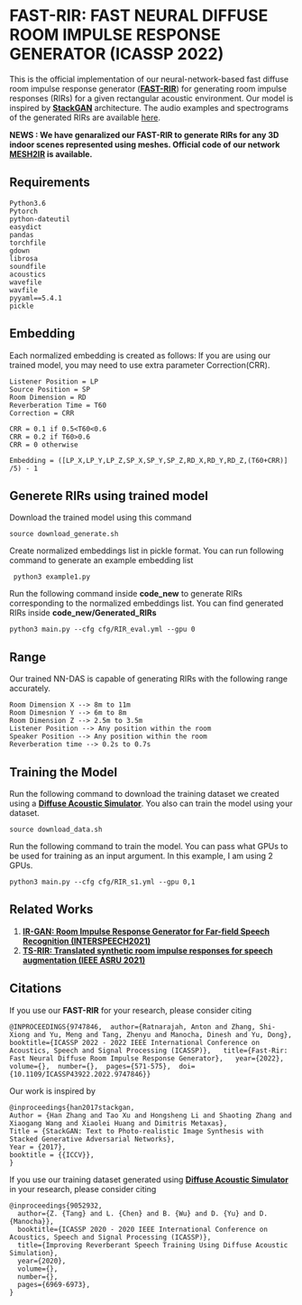 # FAST-RIR: FAST NEURAL DIFFUSE ROOM IMPULSE RESPONSE GENERATOR (ICASSP 2022)
This is the official implementation of our neural-network-based  fast  diffuse  room  impulse  response  generator ([**FAST-RIR**](https://arxiv.org/pdf/2110.04057.pdf))  for  generating  room impulse responses (RIRs) for a given rectangular acoustic environment. Our model is inspired by [**StackGAN**](https://github.com/hanzhanggit/StackGAN-Pytorch) architecture. The audio examples and spectrograms of the generated RIRs are available [here](https://anton-jeran.github.io/FRIR/).

**NEWS : We have genaralized our FAST-RIR to generate RIRs for any 3D indoor scenes represented using meshes. Official code of our network [**MESH2IR**](https://anton-jeran.github.io/M2IR/) is available.**

## Requirements

```
Python3.6
Pytorch
python-dateutil
easydict
pandas
torchfile
gdown
librosa
soundfile
acoustics
wavefile
wavfile
pyyaml==5.4.1
pickle
```


## Embedding

Each normalized embedding is created as follows: If you are using our trained model, you may need to use extra parameter Correction(CRR).

```
Listener Position = LP
Source Position = SP
Room Dimension = RD
Reverberation Time = T60
Correction = CRR

CRR = 0.1 if 0.5<T60<0.6
CRR = 0.2 if T60>0.6
CRR = 0 otherwise

Embedding = ([LP_X,LP_Y,LP_Z,SP_X,SP_Y,SP_Z,RD_X,RD_Y,RD_Z,(T60+CRR)] /5) - 1
```


## Generete RIRs using trained model

Download the trained model using this command

```
source download_generate.sh
```

Create normalized embeddings list in pickle format. You can run following command to generate an example embedding list
```
 python3 example1.py
```

Run the following command inside **code_new** to generate RIRs corresponding to the normalized embeddings list. You can find generated RIRs inside **code_new/Generated_RIRs**

```
python3 main.py --cfg cfg/RIR_eval.yml --gpu 0
```

## Range

Our trained NN-DAS is capable of generating RIRs with the following range accurately.
```
Room Dimension X --> 8m to 11m
Room Dimesnion Y --> 6m to 8m
Room Dimension Z --> 2.5m to 3.5m
Listener Position --> Any position within the room
Speaker Position --> Any position within the room
Reverberation time --> 0.2s to 0.7s
```

## Training the Model

Run the following command to download the training dataset we created using a [**Diffuse Acoustic Simulator**](https://github.com/GAMMA-UMD/pygsound). You also can train the model using your dataset.

```
source download_data.sh
```

Run the following command to train the model. You can pass what GPUs to be used for training as an input argument. In this example, I am using 2 GPUs.

```
python3 main.py --cfg cfg/RIR_s1.yml --gpu 0,1
```


## Related Works
1) [**IR-GAN: Room Impulse Response Generator for Far-field Speech Recognition (INTERSPEECH2021)**](https://github.com/anton-jeran/IR-GAN)
2) [**TS-RIR: Translated synthetic room impulse responses for speech augmentation (IEEE ASRU 2021)**](https://github.com/GAMMA-UMD/TS-RIR)


## Citations
If you use our **FAST-RIR** for your research, please consider citing

```
@INPROCEEDINGS{9747846,  author={Ratnarajah, Anton and Zhang, Shi-Xiong and Yu, Meng and Tang, Zhenyu and Manocha, Dinesh and Yu, Dong},  booktitle={ICASSP 2022 - 2022 IEEE International Conference on Acoustics, Speech and Signal Processing (ICASSP)},   title={Fast-Rir: Fast Neural Diffuse Room Impulse Response Generator},   year={2022},  volume={},  number={},  pages={571-575},  doi={10.1109/ICASSP43922.2022.9747846}}
```

Our work is inspired by
```
@inproceedings{han2017stackgan,
Author = {Han Zhang and Tao Xu and Hongsheng Li and Shaoting Zhang and Xiaogang Wang and Xiaolei Huang and Dimitris Metaxas},
Title = {StackGAN: Text to Photo-realistic Image Synthesis with Stacked Generative Adversarial Networks},
Year = {2017},
booktitle = {{ICCV}},
}
```

If you use our training dataset generated using [**Diffuse Acoustic Simulator**](https://github.com/GAMMA-UMD/pygsound) in your research, please consider citing
```
@inproceedings{9052932,
  author={Z. {Tang} and L. {Chen} and B. {Wu} and D. {Yu} and D. {Manocha}},  
  booktitle={ICASSP 2020 - 2020 IEEE International Conference on Acoustics, Speech and Signal Processing (ICASSP)},  
  title={Improving Reverberant Speech Training Using Diffuse Acoustic Simulation},   
  year={2020},  
  volume={},  
  number={},  
  pages={6969-6973},
}
```

